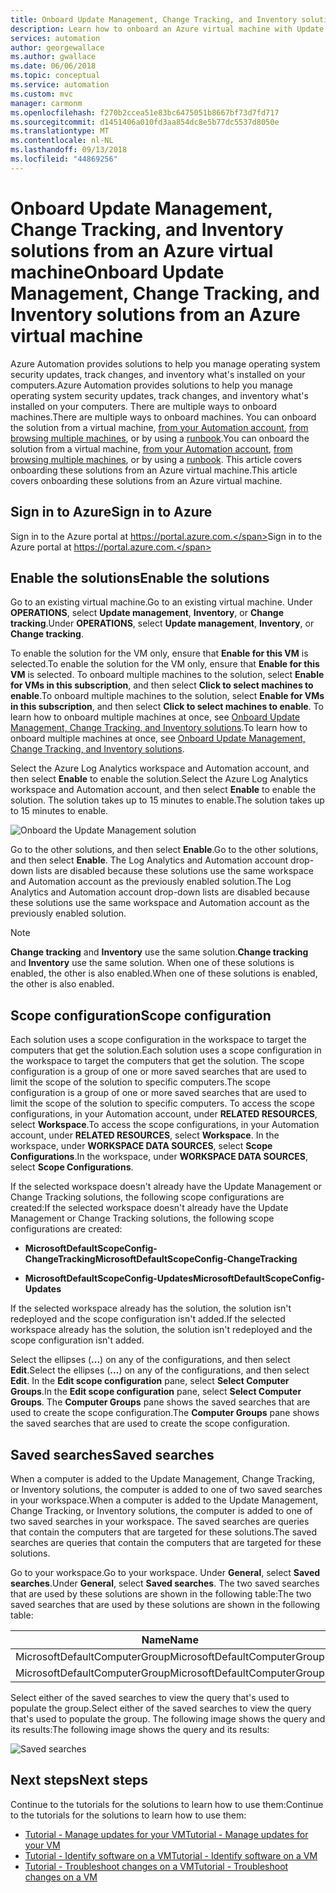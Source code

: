 ```yaml
---
title: Onboard Update Management, Change Tracking, and Inventory solutions from an Azure VM
description: Learn how to onboard an Azure virtual machine with Update Management, Change Tracking, and Inventory solutions that are part of Azure Automation.
services: automation
author: georgewallace
ms.author: gwallace
ms.date: 06/06/2018
ms.topic: conceptual
ms.service: automation
ms.custom: mvc
manager: carmonm
ms.openlocfilehash: f270b2ccea51e83bc6475051b8667bf73d7fd717
ms.sourcegitcommit: d1451406a010fd3aa854dc8e5b77dc5537d8050e
ms.translationtype: MT
ms.contentlocale: nl-NL
ms.lasthandoff: 09/13/2018
ms.locfileid: "44869256"
---
```

# <a name="onboard-update-management-change-tracking-and-inventory-solutions-from-an-azure-virtual-machine"></a><span data-ttu-id="ea488-103">Onboard Update Management, Change Tracking, and Inventory solutions from an Azure virtual machine</span><span class="sxs-lookup"><span data-stu-id="ea488-103">Onboard Update Management, Change Tracking, and Inventory solutions from an Azure virtual machine</span></span>

<span data-ttu-id="ea488-104">Azure Automation provides solutions to help you manage operating system security updates, track changes, and inventory what's installed on your computers.</span><span class="sxs-lookup"><span data-stu-id="ea488-104">Azure Automation provides solutions to help you manage operating system security updates, track changes, and inventory what's installed on your computers.</span></span> <span data-ttu-id="ea488-105">There are multiple ways to onboard machines.</span><span class="sxs-lookup"><span data-stu-id="ea488-105">There are multiple ways to onboard machines.</span></span> <span data-ttu-id="ea488-106">You can onboard the solution from a virtual machine, [from your Automation account](automation-onboard-solutions-from-automation-account.md), [from browsing multiple machines](automation-onboard-solutions-from-browse.md), or by using a [runbook](automation-onboard-solutions.md).</span><span class="sxs-lookup"><span data-stu-id="ea488-106">You can onboard the solution from a virtual machine, [from your Automation account](automation-onboard-solutions-from-automation-account.md), [from browsing multiple machines](automation-onboard-solutions-from-browse.md), or by using a [runbook](automation-onboard-solutions.md).</span></span> <span data-ttu-id="ea488-107">This article covers onboarding these solutions from an Azure virtual machine.</span><span class="sxs-lookup"><span data-stu-id="ea488-107">This article covers onboarding these solutions from an Azure virtual machine.</span></span>

## <a name="sign-in-to-azure"></a><span data-ttu-id="ea488-108">Sign in to Azure</span><span class="sxs-lookup"><span data-stu-id="ea488-108">Sign in to Azure</span></span>

<span data-ttu-id="ea488-109">Sign in to the Azure portal at https://portal.azure.com.</span><span class="sxs-lookup"><span data-stu-id="ea488-109">Sign in to the Azure portal at https://portal.azure.com.</span></span>

## <a name="enable-the-solutions"></a><span data-ttu-id="ea488-110">Enable the solutions</span><span class="sxs-lookup"><span data-stu-id="ea488-110">Enable the solutions</span></span>

<span data-ttu-id="ea488-111">Go to an existing virtual machine.</span><span class="sxs-lookup"><span data-stu-id="ea488-111">Go to an existing virtual machine.</span></span> <span data-ttu-id="ea488-112">Under **OPERATIONS**, select **Update management**, **Inventory**, or **Change tracking**.</span><span class="sxs-lookup"><span data-stu-id="ea488-112">Under **OPERATIONS**, select **Update management**, **Inventory**, or **Change tracking**.</span></span>

<span data-ttu-id="ea488-113">To enable the solution for the VM only, ensure that **Enable for this VM** is selected.</span><span class="sxs-lookup"><span data-stu-id="ea488-113">To enable the solution for the VM only, ensure that **Enable for this VM** is selected.</span></span> <span data-ttu-id="ea488-114">To onboard multiple machines to the solution, select **Enable for VMs in this subscription**, and then select **Click to select machines to enable**.</span><span class="sxs-lookup"><span data-stu-id="ea488-114">To onboard multiple machines to the solution, select **Enable for VMs in this subscription**, and then select **Click to select machines to enable**.</span></span> <span data-ttu-id="ea488-115">To learn how to onboard multiple machines at once, see [Onboard Update Management, Change Tracking, and Inventory solutions](automation-onboard-solutions-from-automation-account.md).</span><span class="sxs-lookup"><span data-stu-id="ea488-115">To learn how to onboard multiple machines at once, see [Onboard Update Management, Change Tracking, and Inventory solutions](automation-onboard-solutions-from-automation-account.md).</span></span>

<span data-ttu-id="ea488-116">Select the Azure Log Analytics workspace and Automation account, and then select **Enable** to enable the solution.</span><span class="sxs-lookup"><span data-stu-id="ea488-116">Select the Azure Log Analytics workspace and Automation account, and then select **Enable** to enable the solution.</span></span> <span data-ttu-id="ea488-117">The solution takes up to 15 minutes to enable.</span><span class="sxs-lookup"><span data-stu-id="ea488-117">The solution takes up to 15 minutes to enable.</span></span>

![Onboard the Update Management solution](media/automation-onboard-solutions-from-vm/onboard-solution.png)

<span data-ttu-id="ea488-119">Go to the other solutions, and then select **Enable**.</span><span class="sxs-lookup"><span data-stu-id="ea488-119">Go to the other solutions, and then select **Enable**.</span></span> <span data-ttu-id="ea488-120">The Log Analytics and Automation account drop-down lists are disabled because these solutions use the same workspace and Automation account as the previously enabled solution.</span><span class="sxs-lookup"><span data-stu-id="ea488-120">The Log Analytics and Automation account drop-down lists are disabled because these solutions use the same workspace and Automation account as the previously enabled solution.</span></span>

> [!NOTE]
> <span data-ttu-id="ea488-121">**Change tracking** and **Inventory** use the same solution.</span><span class="sxs-lookup"><span data-stu-id="ea488-121">**Change tracking** and **Inventory** use the same solution.</span></span> <span data-ttu-id="ea488-122">When one of these solutions is enabled, the other is also enabled.</span><span class="sxs-lookup"><span data-stu-id="ea488-122">When one of these solutions is enabled, the other is also enabled.</span></span>

## <a name="scope-configuration"></a><span data-ttu-id="ea488-123">Scope configuration</span><span class="sxs-lookup"><span data-stu-id="ea488-123">Scope configuration</span></span>

<span data-ttu-id="ea488-124">Each solution uses a scope configuration in the workspace to target the computers that get the solution.</span><span class="sxs-lookup"><span data-stu-id="ea488-124">Each solution uses a scope configuration in the workspace to target the computers that get the solution.</span></span> <span data-ttu-id="ea488-125">The scope configuration is a group of one or more saved searches that are used to limit the scope of the solution to specific computers.</span><span class="sxs-lookup"><span data-stu-id="ea488-125">The scope configuration is a group of one or more saved searches that are used to limit the scope of the solution to specific computers.</span></span> <span data-ttu-id="ea488-126">To access the scope configurations, in your Automation account, under **RELATED RESOURCES**, select **Workspace**.</span><span class="sxs-lookup"><span data-stu-id="ea488-126">To access the scope configurations, in your Automation account, under **RELATED RESOURCES**, select **Workspace**.</span></span> <span data-ttu-id="ea488-127">In the workspace, under **WORKSPACE DATA SOURCES**, select **Scope Configurations**.</span><span class="sxs-lookup"><span data-stu-id="ea488-127">In the workspace, under **WORKSPACE DATA SOURCES**, select **Scope Configurations**.</span></span>

<span data-ttu-id="ea488-128">If the selected workspace doesn't already have the Update Management or Change Tracking solutions, the following scope configurations are created:</span><span class="sxs-lookup"><span data-stu-id="ea488-128">If the selected workspace doesn't already have the Update Management or Change Tracking solutions, the following scope configurations are created:</span></span>

* <span data-ttu-id="ea488-129">**MicrosoftDefaultScopeConfig-ChangeTracking**</span><span class="sxs-lookup"><span data-stu-id="ea488-129">**MicrosoftDefaultScopeConfig-ChangeTracking**</span></span>

* <span data-ttu-id="ea488-130">**MicrosoftDefaultScopeConfig-Updates**</span><span class="sxs-lookup"><span data-stu-id="ea488-130">**MicrosoftDefaultScopeConfig-Updates**</span></span>

<span data-ttu-id="ea488-131">If the selected workspace already has the solution, the solution isn't redeployed and the scope configuration isn't added.</span><span class="sxs-lookup"><span data-stu-id="ea488-131">If the selected workspace already has the solution, the solution isn't redeployed and the scope configuration isn't added.</span></span>

<span data-ttu-id="ea488-132">Select the ellipses (**...**) on any of the configurations, and then select **Edit**.</span><span class="sxs-lookup"><span data-stu-id="ea488-132">Select the ellipses (**...**) on any of the configurations, and then select **Edit**.</span></span> <span data-ttu-id="ea488-133">In the **Edit scope configuration** pane, select **Select Computer Groups**.</span><span class="sxs-lookup"><span data-stu-id="ea488-133">In the **Edit scope configuration** pane, select **Select Computer Groups**.</span></span> <span data-ttu-id="ea488-134">The **Computer Groups** pane shows the saved searches that are used to create the scope configuration.</span><span class="sxs-lookup"><span data-stu-id="ea488-134">The **Computer Groups** pane shows the saved searches that are used to create the scope configuration.</span></span>

## <a name="saved-searches"></a><span data-ttu-id="ea488-135">Saved searches</span><span class="sxs-lookup"><span data-stu-id="ea488-135">Saved searches</span></span>

<span data-ttu-id="ea488-136">When a computer is added to the Update Management, Change Tracking, or Inventory solutions, the computer is added to one of two saved searches in your workspace.</span><span class="sxs-lookup"><span data-stu-id="ea488-136">When a computer is added to the Update Management, Change Tracking, or Inventory solutions, the computer is added to one of two saved searches in your workspace.</span></span> <span data-ttu-id="ea488-137">The saved searches are queries that contain the computers that are targeted for these solutions.</span><span class="sxs-lookup"><span data-stu-id="ea488-137">The saved searches are queries that contain the computers that are targeted for these solutions.</span></span>

<span data-ttu-id="ea488-138">Go to your workspace.</span><span class="sxs-lookup"><span data-stu-id="ea488-138">Go to your workspace.</span></span> <span data-ttu-id="ea488-139">Under **General**, select **Saved searches**.</span><span class="sxs-lookup"><span data-stu-id="ea488-139">Under **General**, select **Saved searches**.</span></span> <span data-ttu-id="ea488-140">The two saved searches that are used by these solutions are shown in the following table:</span><span class="sxs-lookup"><span data-stu-id="ea488-140">The two saved searches that are used by these solutions are shown in the following table:</span></span>

|<span data-ttu-id="ea488-141">Name</span><span class="sxs-lookup"><span data-stu-id="ea488-141">Name</span></span>     |<span data-ttu-id="ea488-142">Category</span><span class="sxs-lookup"><span data-stu-id="ea488-142">Category</span></span>  |<span data-ttu-id="ea488-143">Alias</span><span class="sxs-lookup"><span data-stu-id="ea488-143">Alias</span></span>  |
|---------|---------|---------|
|<span data-ttu-id="ea488-144">MicrosoftDefaultComputerGroup</span><span class="sxs-lookup"><span data-stu-id="ea488-144">MicrosoftDefaultComputerGroup</span></span>     |  <span data-ttu-id="ea488-145">ChangeTracking</span><span class="sxs-lookup"><span data-stu-id="ea488-145">ChangeTracking</span></span>       | <span data-ttu-id="ea488-146">ChangeTracking__MicrosoftDefaultComputerGroup</span><span class="sxs-lookup"><span data-stu-id="ea488-146">ChangeTracking__MicrosoftDefaultComputerGroup</span></span>        |
|<span data-ttu-id="ea488-147">MicrosoftDefaultComputerGroup</span><span class="sxs-lookup"><span data-stu-id="ea488-147">MicrosoftDefaultComputerGroup</span></span>     | <span data-ttu-id="ea488-148">Updates</span><span class="sxs-lookup"><span data-stu-id="ea488-148">Updates</span></span>        | <span data-ttu-id="ea488-149">Updates__MicrosoftDefaultComputerGroup</span><span class="sxs-lookup"><span data-stu-id="ea488-149">Updates__MicrosoftDefaultComputerGroup</span></span>         |

<span data-ttu-id="ea488-150">Select either of the saved searches to view the query that's used to populate the group.</span><span class="sxs-lookup"><span data-stu-id="ea488-150">Select either of the saved searches to view the query that's used to populate the group.</span></span> <span data-ttu-id="ea488-151">The following image shows the query and its results:</span><span class="sxs-lookup"><span data-stu-id="ea488-151">The following image shows the query and its results:</span></span>

![Saved searches](media/automation-onboard-solutions-from-vm/logsearch.png)

## <a name="next-steps"></a><span data-ttu-id="ea488-153">Next steps</span><span class="sxs-lookup"><span data-stu-id="ea488-153">Next steps</span></span>

<span data-ttu-id="ea488-154">Continue to the tutorials for the solutions to learn how to use them:</span><span class="sxs-lookup"><span data-stu-id="ea488-154">Continue to the tutorials for the solutions to learn how to use them:</span></span>

* [<span data-ttu-id="ea488-155">Tutorial - Manage updates for your VM</span><span class="sxs-lookup"><span data-stu-id="ea488-155">Tutorial - Manage updates for your VM</span></span>](automation-tutorial-update-management.md)
* [<span data-ttu-id="ea488-156">Tutorial - Identify software on a VM</span><span class="sxs-lookup"><span data-stu-id="ea488-156">Tutorial - Identify software on a VM</span></span>](automation-tutorial-installed-software.md)
* [<span data-ttu-id="ea488-157">Tutorial - Troubleshoot changes on a VM</span><span class="sxs-lookup"><span data-stu-id="ea488-157">Tutorial - Troubleshoot changes on a VM</span></span>](automation-tutorial-troubleshoot-changes.md)
